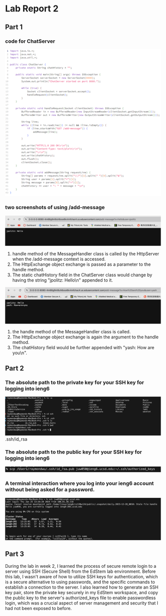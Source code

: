 # Lab Report 2
## Part 1
### code for ChatServer  
![Image](lab2,1.png)   
### two screenshots of using /add-message   
![Image](lab22.png)  
1. handle method of the MessageHandler class is called by the HttpServer when the /add-message context is accessed.
2. The HttpExchange object exchange is passed as a parameter to the handle method.
3. The static chatHistory field in the ChatServer class would change by having the string "jpolitz: Hello\n" appended to it.

![Image](lab23.png)     
1. the handle method of the MessageHandler class is called.
2. The HttpExchange object exchange is again the argument to the handle method.
3. The chatHistory field would be further appended with "yash: How are you\n".

## Part 2  
### The absolute path to the private key for your SSH key for logging into ieng6
![Image](lab2pravite.png)  
.ssh/id_rsa

### The absolute path to the public key for your SSH key for logging into ieng6
![Image](lab2public.png)  

### A terminal interaction where you log into your ieng6 account without being asked for a password.
![Image](lab2pass.png)  

## Part 3  
During the lab in week 2, I learned the process of secure remote login to a server using SSH (Secure Shell) from the EdStem lab environment. Before this lab, I wasn't aware of how to utilize SSH keys for authentication, which is a secure alternative to using passwords, and the specific commands to establish a connection to the server. I also learned how to generate an SSH key pair, store the private key securely in my EdStem workspace, and copy the public key to the server's authorized_keys file to enable passwordless login, which was a crucial aspect of server management and security that I had not been exposed to before.

